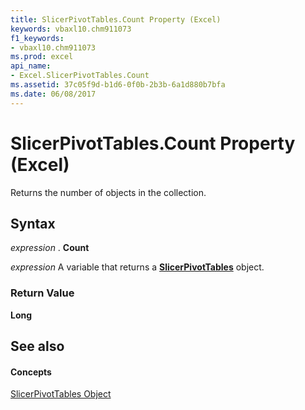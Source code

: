 ```yaml
---
title: SlicerPivotTables.Count Property (Excel)
keywords: vbaxl10.chm911073
f1_keywords:
- vbaxl10.chm911073
ms.prod: excel
api_name:
- Excel.SlicerPivotTables.Count
ms.assetid: 37c05f9d-b1d6-0f0b-2b3b-6a1d880b7bfa
ms.date: 06/08/2017
---
```



# SlicerPivotTables.Count Property (Excel)

Returns the number of objects in the collection.


## Syntax

 _expression_ . **Count**

 _expression_ A variable that returns a **[SlicerPivotTables](Excel.SlicerPivotTables.md)** object.


### Return Value

 **Long**


## See also


#### Concepts


[SlicerPivotTables Object](Excel.SlicerPivotTables.md)

